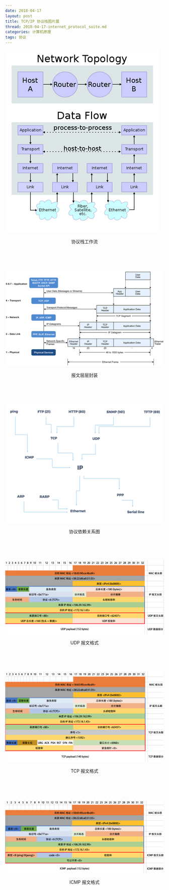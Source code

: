 ```yaml
---
date: 2018-04-17
layout: post
title: TCP/IP 协议栈图片展
thread: 2018-04-17-internet_protocol_suite.md
categories: 计算机原理
tags: 协议
---
```



![](/assets/images/protocol_stack_connections.png "protocol stack connections") <center style="font-size:14px">协议栈工作流</center>

<br></br>
<br></br>
![](/assets/images/protocol_layer.png "protocol layer") <center style="font-size:14px">报文层层封装</center>

<br></br>
<br></br>
![](/assets/images/网络协议依赖关系图.png "网络协议依赖关系图") <center style="font-size:14px">协议依赖关系图</center>

<br></br>
<br></br>
![](/assets/images/UDP协议格式.png "UDP") <center style="font-size:14px">UDP 报文格式</center>

<br></br>
<br></br>
![](/assets/images/TCP协议格式.png "TCP") <center style="font-size:14px">TCP 报文格式</center>

<br></br>
<br></br>
![](/assets/images/ICMP协议格式.png "ICMP") <center style="font-size:14px">ICMP 报文格式</center>

